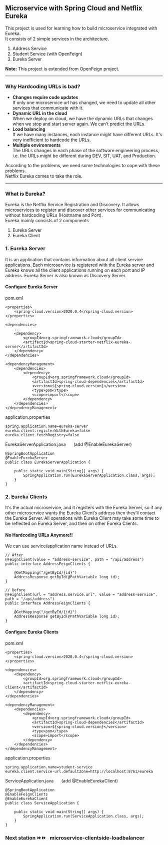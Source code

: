## Microservice with Spring Cloud and Netflix Eureka
This project is used for learning how to build microservice integrated with Eureka.  
It consists of 2 simple services in the architecture.
1. Address Service
2. Student Service (with OpenFeign)
3. Eureka Server  

**Note:** This project is extended from OpenFeign project.

---
### Why Hardcoding URLs is bad?  
- **Changes require code updates**  
If only one microservice url has changed, we need to update all other services that communicate with it.  
- **Dynamic URL in the cloud**  
When we deploy on cloud, we have the dynamic URLs that changes when we stop and start server again. We can't predict the URLs.  
- **Load balancing**  
If we have many instances, each instance might have different URLs. It's very inefficient to hardcode the URLs.
- **Multiple environments**  
  The URLs changes in each phase of the software engineering process, i.e. the URLs might be different during DEV, SIT, UAT, and Production.

According to the problems, we need some technologies to cope with these problems.  
Netflix Eureka comes to take the role.

---
### What is Eureka?
Eureka is the Netflix Service Registration and Discovery. It allows microservices to register and discover other services for communicating without hardcoding URLs (Hostname and Port).  
Eureka mainly consists of 2 components  
1. Eureka Server
2. Eureka Client

### 1. Eureka Server
It is an application that contains information about all client service applications. Each microservice is registered with the Eureka server and Eureka knows all the client applications running on each port and IP address. Eureka Server is also known as Discovery Server.
#### Configure Eureka Server
pom.xml
```
<properties>
    <spring-cloud.version>2020.0.4</spring-cloud.version>
</properties>

<dependencies>
    ...
    <dependency>
        <groupId>org.springframework.cloud</groupId>
        <artifactId>spring-cloud-starter-netflix-eureka-server</artifactId>
    </dependency>
</dependencies>

<dependencyManagement>
    <dependencies>
        <dependency>
            <groupId>org.springframework.cloud</groupId>
            <artifactId>spring-cloud-dependencies</artifactId>
            <version>${spring-cloud.version}</version>
            <type>pom</type>
            <scope>import</scope>
        </dependency>
    </dependencies>
</dependencyManagement>
``` 
application.properties
```
spring.application.name=eureka-server
eureka.client.registerWithEureka=false 
eureka.client.fetchRegistry=false      
```
EurekaServerApplication.java &ensp;&ensp;&ensp;(add @EnableEurekaServer)
```
@SpringBootApplication
@EnableEurekaServer
public class EurekaServerApplication {

    public static void main(String[] args) {
        SpringApplication.run(EurekaServerApplication.class, args);
    }
}
```

### 2. Eureka Clients
It's the actual microservice, and it registers with the Eureka Server, so if any other microservice wants the Eureka Client’s address then they’ll contact the Eureka Server. All operations with Eureka Client may take some time to be reflected on Eureka Server, and then on other Eureka Clients.
#### No Hardcoding URLs Anymore!!
We can use service/application name instead of URLs.
```
// After
@FeignClient(value = "address-service", path = "/api/address")
public interface AddressFeignClients {

    @GetMapping("/getById/{id}")
    AddressResponse getById(@PathVariable long id);
}

// Before
@FeignClient(url = "address.service.url", value = "address-service", path = "/api/address")
public interface AddressFeignClients {

    @GetMapping("/getById/{id}")
    AddressResponse getById(@PathVariable long id);
}
```
#### Configure Eureka Clients
pom.xml
```
<properties>
    <spring-cloud.version>2020.0.4</spring-cloud.version>
</properties>

<dependencies>
    <dependency>
        <groupId>org.springframework.cloud</groupId>
        <artifactId>spring-cloud-starter-netflix-eureka-client</artifactId>
    </dependency>
</dependencies>

<dependencyManagement>
    <dependencies>
        <dependency>
            <groupId>org.springframework.cloud</groupId>
            <artifactId>spring-cloud-dependencies</artifactId>
            <version>${spring-cloud.version}</version>
            <type>pom</type>
            <scope>import</scope>
        </dependency>
    </dependencies>
</dependencyManagement>
```
application.properties
```
spring.application.name=student-service
eureka.client.service-url.defaultZone=http://localhost:8761/eureka
```
ServiceApplication.java &ensp;&ensp;&ensp;(add @EnableEurekaClient)
```
@SpringBootApplication
@EnableFeignClients
@EnableEurekaClient
public class ServiceApplication {

    public static void main(String[] args) {
        SpringApplication.run(ServiceApplication.class, args);
    }
}
```

### Next station ⏩⏩  &ensp;microservice-clientside-loadbalancer